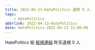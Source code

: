 ```yaml
---
title: 2022-04-13-HatePolitics 違規 0 人
tags:
    - HatePolitics
abbrlink: 2022-04-13-HatePolitics
date: HatePolitics-2022-04-13 12:00:00
---
```

HatePolitics 板 [板規連結](https://www.ptt.cc/bbs/HatePolitics/M.1617115262.A.D60.html)
昨天違規 0 人
